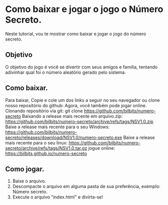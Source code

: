 # Como baixar e jogar o jogo o Número Secreto.
Neste tutorial, vou te mostrar como baixar e jogar o jogo do número secreto.
## Objetivo
O objetivo do jogo é você se divertir com seus amigos e família, tentando adivinhar qual foi o número aleatório gerado pelo sistema.
## Como baixar.
Para baixar, Copie e cole um dos links a seguir no seu navegador ou clone nosso repositório do github:
Agora, você também pode jogar online.
Clonando repositório via git:
git clone https://github.com/bilbits/numero-secreto
Baixando a release mais recente em arquivo.zip:
https://github.com/bilbits/numero-secreto/archive/refs/tags/NSV1.0.zip
Baixe a release mais recente para o seu Windows:
https://github.com/bilbits/numero-secreto/releases/download/NSV1.0/numero-secreto.exe
Baixe a release mais recente para o seu linux:
https://github.com/bilbits/numero-secreto/archive/refs/tags/NSV1.0.tar.gz
jogue online:
https://bilbits.github.io/numero-secreto
## Como jogar.
1. Baixe o arquivo.
2. Descompacte o arquivo em alguma pasta de sua preferência, exemplo: Número secreto.
3. Execute o arquivo "index.html" e divirta-se!